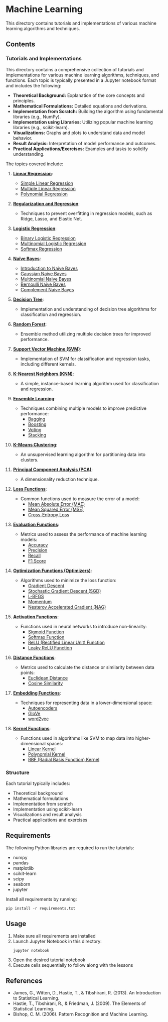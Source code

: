 # Machine Learning

This directory contains tutorials and implementations of various machine learning algorithms and techniques.

## Contents

### Tutorials and Implementations
This directory contains a comprehensive collection of tutorials and implementations for various machine learning algorithms, techniques, and functions. Each topic is typically presented in a Jupyter notebook format and includes the following:

-   **Theoretical Background:** Explanation of the core concepts and principles.
-   **Mathematical Formulations:** Detailed equations and derivations.
-   **Implementation from Scratch:** Building the algorithm using fundamental libraries (e.g., NumPy).
-   **Implementation using Libraries:** Utilizing popular machine learning libraries (e.g., scikit-learn).
-   **Visualizations:** Graphs and plots to understand data and model behavior.
-   **Result Analysis:** Interpretation of model performance and outcomes.
-   **Practical Applications/Exercises:** Examples and tasks to solidify understanding.

The topics covered include:

1.  **[Linear Regression](tutorials/01_Linear_Regression/)**:
    -   [Simple Linear Regression](tutorials/01_Linear_Regression/01_Simple_Linear_Regression/)
    -   [Multiple Linear Regression](tutorials/01_Linear_Regression/02_Multiple_Regression/)
    -   [Polynomial Regression](tutorials/01_Linear_Regression/03_Polynomial_Regression/)

2.  **[Regularization and Regression](tutorials/02_Regularization_And_Regression/)**:
    -   Techniques to prevent overfitting in regression models, such as Ridge, Lasso, and Elastic Net.

3.  **[Logistic Regression](tutorials/03_Logistic_Regression/)**:
    -   [Binary Logistic Regression](tutorials/03_Logistic_Regression/01_Logistic_Regression/)
    -   [Multinomial Logistic Regression](tutorials/03_Logistic_Regression/02_Multinomial_Logistic_Regression/)
    -   [Softmax Regression](tutorials/03_Logistic_Regression/03_Softmax_Regression/)

4.  **[Naïve Bayes](tutorials/04_Naïve_Bayes/)**:
    -   [Introduction to Naive Bayes](tutorials/04_Naïve_Bayes/01_Introduction_To_Naive_Bayes/)
    -   [Gaussian Naive Bayes](tutorials/04_Naïve_Bayes/02_Gaussian_Naive_Bayes/)
    -   [Multinomial Naive Bayes](tutorials/04_Naïve_Bayes/03_Multinomial_Naive_Bayes/)
    -   [Bernoulli Naive Bayes](tutorials/04_Naïve_Bayes/04_Bernoulli_Naive_Bayes/)
    -   [Complement Naive Bayes](tutorials/04_Naïve_Bayes/05_Complement_Naive_Bayes/)

5.  **[Decision Tree](tutorials/05_Decision_Tree/)**:
    -   Implementation and understanding of decision tree algorithms for classification and regression.

6.  **[Random Forest](tutorials/06_Random_Forest/)**:
    -   Ensemble method utilizing multiple decision trees for improved performance.

7.  **[Support Vector Machine (SVM)](tutorials/07_Support_Vector_Machine/)**:
    -   Implementation of SVM for classification and regression tasks, including different kernels.

8.  **[K-Nearest Neighbors (KNN)](tutorials/08_K_Nearest_Neighbors/)**:
    -   A simple, instance-based learning algorithm used for classification and regression.

9.  **[Ensemble Learning](tutorials/09_Ensemble_Learning/)**:
    -   Techniques combining multiple models to improve predictive performance:
        -   [Bagging](tutorials/09_Ensemble_Learning/01_Bagging/)
        -   [Boosting](tutorials/09_Ensemble_Learning/02_Boosting/)
        -   [Voting](tutorials/09_Ensemble_Learning/03_Voting/)
        -   [Stacking](tutorials/09_Ensemble_Learning/04_Stacking/)

10. **[K-Means Clustering](tutorials/10_K_Means_Clustering/)**:
    -   An unsupervised learning algorithm for partitioning data into clusters.

11. **[Principal Component Analysis (PCA)](tutorials/11_PCA/)**:
    -   A dimensionality reduction technique.

12. **[Loss Functions](tutorials/12_Loss_Function/)**:
    -   Common functions used to measure the error of a model:
        -   [Mean Absolute Error (MAE)](tutorials/12_Loss_Function/01_Mean_Absolute_Error/)
        -   [Mean Squared Error (MSE)](tutorials/12_Loss_Function/02_Mean_Squared_Error/)
        -   [Cross-Entropy Loss](tutorials/12_Loss_Function/03_Cross_Entropy_Loss/)

13. **[Evaluation Functions](tutorials/13_Evaluation_Function/)**:
    -   Metrics used to assess the performance of machine learning models:
        -   [Accuracy](tutorials/13_Evaluation_Function/01_Accuracy/)
        -   [Precision](tutorials/13_Evaluation_Function/02_Precision/)
        -   [Recall](tutorials/13_Evaluation_Function/03_Recall/)
        -   [F1 Score](tutorials/13_Evaluation_Function/04_F1_Score/)

14. **[Optimization Functions (Optimizers)](tutorials/14_Optimization_Function/)**:
    -   Algorithms used to minimize the loss function:
        -   [Gradient Descent](tutorials/14_Optimization_Function/01_Gradient_Descent/)
        -   [Stochastic Gradient Descent (SGD)](tutorials/14_Optimization_Function/02_Stochastic_Gradient_Descent/)
        -   [L-BFGS](tutorials/14_Optimization_Function/03_L-BFGS/)
        -   [Momentum](tutorials/14_Optimization_Function/04_Momentum/)
        -   [Nesterov Accelerated Gradient (NAG)](tutorials/14_Optimization_Function/05_Nesterov_Accelerated_Gradient/)

15. **[Activation Functions](tutorials/15_Activation_Function/)**:
    -   Functions used in neural networks to introduce non-linearity:
        -   [Sigmoid Function](tutorials/15_Activation_Function/01_Sigmoid_Function/)
        -   [Softmax Function](tutorials/15_Activation_Function/02_Softmax_Function/)
        -   [ReLU (Rectified Linear Unit) Function](tutorials/15_Activation_Function/03_ReLU_Function/)
        -   [Leaky ReLU Function](tutorials/15_Activation_Function/04_LeakyReLU_Function/)

16. **[Distance Functions](tutorials/16_Distance_Function/)**:
    -   Metrics used to calculate the distance or similarity between data points:
        -   [Euclidean Distance](tutorials/16_Distance_Function/01_Euclidean_Distance/)
        -   [Cosine Similarity](tutorials/16_Distance_Function/02_Cosine_Similarity/)

17. **[Embedding Functions](tutorials/17_Embedding_Function/)**:
    -   Techniques for representing data in a lower-dimensional space:
        -   [Autoencoders](tutorials/17_Embedding_Function/Autoencoders_Function/)
        -   [GloVe](tutorials/17_Embedding_Function/GloVe_Function/)
        -   [word2vec](tutorials/17_Embedding_Function/word2vec_Function/)

18. **[Kernel Functions](tutorials/18_Kernel_Function/)**:
    -   Functions used in algorithms like SVM to map data into higher-dimensional spaces:
        -   [Linear Kernel](tutorials/18_Kernel_Function/01_Linear_Kernel/)
        -   [Polynomial Kernel](tutorials/18_Kernel_Function/02_Polynomial_Kernel/)
        -   [RBF (Radial Basis Function) Kernel](tutorials/18_Kernel_Function/03_RBF_Kernel/)

### Structure

Each tutorial typically includes:
- Theoretical background
- Mathematical formulations
- Implementation from scratch
- Implementation using scikit-learn
- Visualizations and result analysis
- Practical applications and exercises

## Requirements

The following Python libraries are required to run the tutorials:
- numpy
- pandas
- matplotlib
- scikit-learn
- scipy
- seaborn
- jupyter

Install all requirements by running:
```
pip install -r requirements.txt
```

## Usage

1. Make sure all requirements are installed
2. Launch Jupyter Notebook in this directory:
   ```
   jupyter notebook
   ```
3. Open the desired tutorial notebook
4. Execute cells sequentially to follow along with the lessons

## References

- James, G., Witten, D., Hastie, T., & Tibshirani, R. (2013). An Introduction to Statistical Learning.
- Hastie, T., Tibshirani, R., & Friedman, J. (2009). The Elements of Statistical Learning.
- Bishop, C. M. (2006). Pattern Recognition and Machine Learning.